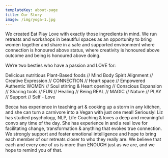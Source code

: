 ```yaml
---
templateKey: about-page
title: Our Story
image: /img/yoga-1.jpg
---
```

We created Eat Play Love with exactly those ingredients in mind.
We run retreats and workshops in beautiful spaces as an opportunity to bring women together and share in a safe and supported environment where connection is honoured above status, where creativity is honoured above outcome and being is honoured above doing.

We’re two besties who have a passion and LOVE for:

Delicious nutritious Plant-Based foods // Mind Body Spirit Alignment // Creative Expression // CONNECTION // Heart space // Empowered Authentic WOMEN // Soul stirring & Heart opening // Conscious Expansion // Sharing tools // FUN // Healing // Being REAL // MAGIC // Nature // PLAY // Support // Self - Love

Becca has experience in teaching art & cooking up a storm in any kitchen, and she can turn a carnivore into a Vegan with just one meal! Seriously!
Liz has studied psychology, NLP, Life Coaching & loves a deep and meaningful convo any time of the day. She has experience in and a real love for facilitating change, transformation & anything that evokes true connection.
We strongly support and foster emotional intelligence and hope to bring each member of our retreats closer to who they really are. We believe that each and every one of us is more than ENOUGH just as we are, and we hope to remind you of that.
